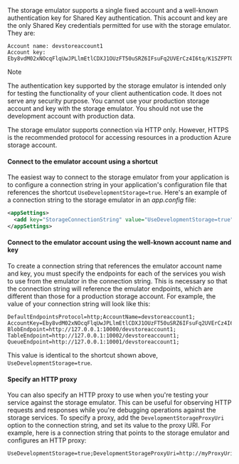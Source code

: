 The storage emulator supports a single fixed account and a well-known authentication key for Shared Key authentication. This account and key are the only Shared Key credentials permitted for use with the storage emulator. They are:

```
Account name: devstoreaccount1
Account key: Eby8vdM02xNOcqFlqUwJPLlmEtlCDXJ1OUzFT50uSRZ6IFsuFq2UVErCz4I6tq/K1SZFPTOtr/KBHBeksoGMGw==
```

> [!NOTE]
> The authentication key supported by the storage emulator is intended only for testing the functionality of your client authentication code. It does not serve any security purpose. You cannot use your production storage account and key with the storage emulator. You should not use the development account with production data.
> 
> The storage emulator supports connection via HTTP only. However, HTTPS is the recommended protocol for accessing resources in a production Azure storage account.
> 

#### Connect to the emulator account using a shortcut
The easiest way to connect to the storage emulator from your application is to configure a connection string in your application's configuration file that references the shortcut `UseDevelopmentStorage=true`. Here's an example of a connection string to the storage emulator in an *app.config* file: 

```xml
<appSettings>
  <add key="StorageConnectionString" value="UseDevelopmentStorage=true" />
</appSettings>
```

#### Connect to the emulator account using the well-known account name and key
To create a connection string that references the emulator account name and key, you must specify the endpoints for each of the services you wish to use from the emulator in the connection string. This is necessary so that the connection string will reference the emulator endpoints, which are different than those for a production storage account. For example, the value of your connection string will look like this:

```
DefaultEndpointsProtocol=http;AccountName=devstoreaccount1;
AccountKey=Eby8vdM02xNOcqFlqUwJPLlmEtlCDXJ1OUzFT50uSRZ6IFsuFq2UVErCz4I6tq/K1SZFPTOtr/KBHBeksoGMGw==;
BlobEndpoint=http://127.0.0.1:10000/devstoreaccount1;
TableEndpoint=http://127.0.0.1:10002/devstoreaccount1;
QueueEndpoint=http://127.0.0.1:10001/devstoreaccount1;
```

This value is identical to the shortcut shown above, `UseDevelopmentStorage=true`.

#### Specify an HTTP proxy
You can also specify an HTTP proxy to use when you're testing your service against the storage emulator. This can be useful for observing HTTP requests and responses while you're debugging operations against the storage services. To specify a proxy, add the `DevelopmentStorageProxyUri` option to the connection string, and set its value to the proxy URI. For example, here is a connection string that points to the storage emulator and configures an HTTP proxy:

```
UseDevelopmentStorage=true;DevelopmentStorageProxyUri=http://myProxyUri
```

